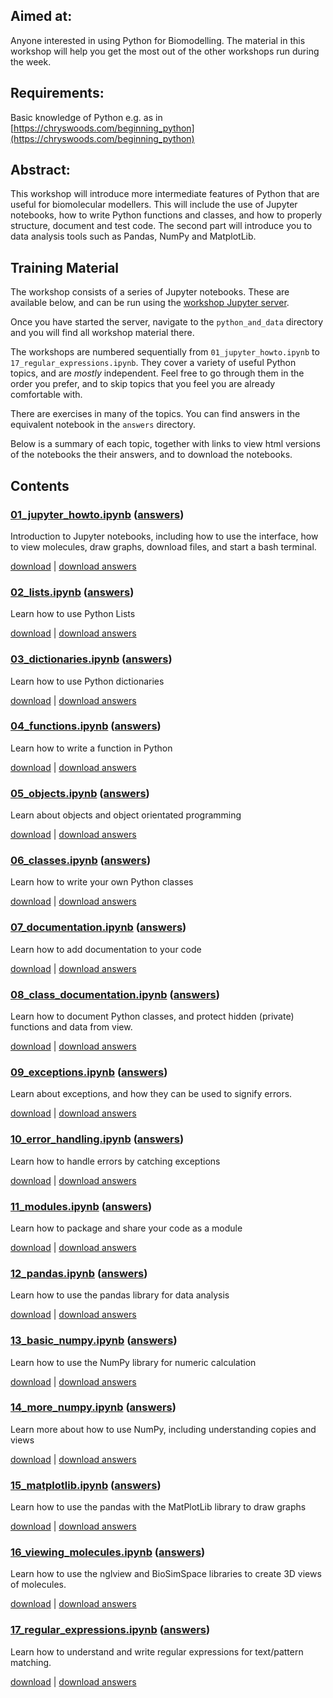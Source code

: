 ## Aimed at:
Anyone interested in using Python for Biomodelling. The material in
this workshop will help you get the most out of the other workshops
run during the week.

## Requirements:
Basic knowledge of Python e.g. as in [https://chryswoods.com/beginning_python](https://chryswoods.com/beginning_python)

## Abstract:
This workshop will introduce more intermediate features of Python that
are useful for biomolecular modellers. This will include the use of
Jupyter notebooks, how to write Python functions and classes, and
how to properly structure, document and test code. The second
part will introduce you to data analysis tools such as Pandas,
NumPy and MatplotLib.

## Training Material

The workshop consists of a series of Jupyter notebooks. These are available
below, and can be run using the
<a href="https://notebook.biosimspace.org" target="_blank">workshop Jupyter server</a>.

Once you have started the server, navigate to the `python_and_data` directory
and you will find all workshop material there.

The workshops are numbered sequentially from `01_jupyter_howto.ipynb` to
`17_regular_expressions.ipynb`. They cover a variety of useful Python topics,
and are *mostly* independent. Feel free to go through them in the order you
prefer, and to skip topics that you feel you are already comfortable with.

There are exercises in many of the topics. You can find answers in the
equivalent notebook in the `answers` directory.

Below is a summary of each topic, together with links to view html versions
of the notebooks the their answers, and to download the notebooks.

## Contents

### [01_jupyter_howto.ipynb](html/01_jupyter_howto.html) ([answers](html/answers/01_jupyter_howto.html))

Introduction to Jupyter notebooks, including how to use the interface,
how to view molecules, draw graphs, download files, and start a bash
terminal.

[download](01_jupyter_howto.ipynb) | [download answers](answers/01_jupyter_howto.ipynb)

### [02_lists.ipynb](html/02_lists.html) ([answers](html/answers/02_lists.html))

Learn how to use Python Lists

[download](02_lists.ipynb) | [download answers](answers/02_lists.ipynb)

### [03_dictionaries.ipynb](html/03_dictionaries.html) ([answers](html/answers/03_dictionaries.html))

Learn how to use Python dictionaries

[download](03_dictionaries.ipynb) | [download answers](answers/03_dictionaries.ipynb)

### [04_functions.ipynb](html/04_functions.html) ([answers](html/answers/04_functions.html))

Learn how to write a function in Python

[download](04_functions.ipynb) | [download answers](answers/04_functions.ipynb)

### [05_objects.ipynb](html/05_objects.html) ([answers](html/answers/05_objects.html))

Learn about objects and object orientated programming

[download](05_objects.ipynb) | [download answers](answers/05_objects.ipynb)

### [06_classes.ipynb](html/06_classes.html) ([answers](html/answers/06_classes.html))

Learn how to write your own Python classes

[download](06_classes.ipynb) | [download answers](answers/06_classes.ipynb)

### [07_documentation.ipynb](html/07_documentation.html) ([answers](html/answers/07_documentation.html))

Learn how to add documentation to your code

[download](07_documentation.ipynb) | [download answers](answers/07_documentation.ipynb)

### [08_class_documentation.ipynb](html/08_class_documentation.html) ([answers](html/answers/08_class_documentation.html))

Learn how to document Python classes, and protect hidden (private) functions
and data from view.

[download](08_class_documentation.ipynb) | [download answers](answers/08_class_documentation.ipynb)

### [09_exceptions.ipynb](html/09_exceptions.html) ([answers](html/answers/09_exceptions.html))

Learn about exceptions, and how they can be used to signify errors.

[download](09_exceptions.ipynb) | [download answers](answers/09_exceptions.ipynb)

### [10_error_handling.ipynb](html/10_error_handling.html) ([answers](html/answers/10_error_handling.html))

Learn how to handle errors by catching exceptions

[download](10_error_handling.ipynb) | [download answers](answers/10_error_handling.ipynb)

### [11_modules.ipynb](html/11_modules.html) ([answers](html/answers/11_modules.html))

Learn how to package and share your code as a module

[download](11_modules.ipynb) | [download answers](answers/11_modules.ipynb)

### [12_pandas.ipynb](html/12_pandas.html) ([answers](html/answers/12_pandas.html))

Learn how to use the pandas library for data analysis

[download](12_pandas.ipynb) | [download answers](answers/12_pandas.ipynb)

### [13_basic_numpy.ipynb](html/13_basic_numpy.html) ([answers](html/answers/13_basic_numpy.html))

Learn how to use the NumPy library for numeric calculation

[download](13_basic_numpy.ipynb) | [download answers](answers/13_basic_numpy.ipynb)

### [14_more_numpy.ipynb](html/14_more_numpy.html) ([answers](html/answers/14_more_numpy.html))

Learn more about how to use NumPy, including understanding copies and views

[download](14_more_numpy.ipynb) | [download answers](answers/14_more_numpy.ipynb)

### [15_matplotlib.ipynb](html/15_matplotlib.html) ([answers](html/answers/15_matplotlib.html))

Learn how to use the pandas with the MatPlotLib library to draw graphs

[download](15_matplotlib.ipynb) | [download answers](answers/15_matplotlib.ipynb)

### [16_viewing_molecules.ipynb](html/16_viewing_molecules.html) ([answers](html/answers/16_viewing_molecules.html))

Learn how to use the nglview and BioSimSpace libraries to create 3D
views of molecules.

[download](16_viewing_molecules.ipynb) | [download answers](answers/16_viewing_molecules.ipynb)

### [17_regular_expressions.ipynb](html/17_regular_expressions.html) ([answers](html/answers/17_regular_expressions.html))

Learn how to understand and write regular expressions for text/pattern matching.

[download](17_regular_expressions.ipynb) | [download answers](answers/17_regular_expressions.ipynb)

